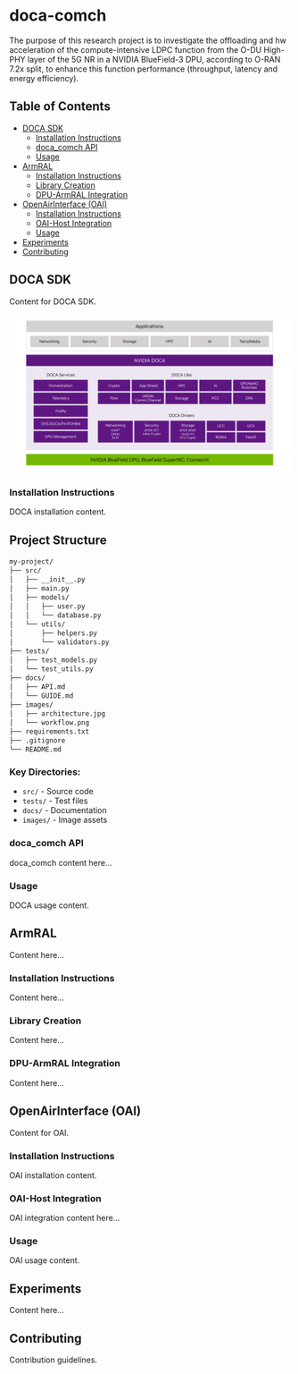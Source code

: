 # doca-comch
The purpose of this research project is to investigate the offloading and hw acceleration of the compute-intensive LDPC function from the O-DU High-PHY layer of the 5G NR in a NVIDIA BlueField-3 DPU, according to O-RAN 7.2x split, to enhance this function performance (throughput, latency and energy efficiency).

## Table of Contents
- [DOCA SDK](#doca-sdk)
    - [Installation Instructions](#installation-instructions)
    - [doca_comch API](#doca_comch-api)
    - [Usage](#usage)
- [ArmRAL](#armral)
    - [Installation Instructions](#installation-instructions-1)
    - [Library Creation](#library-creation)
    - [DPU-ArmRAL Integration](#dpu-armral-integration)
- [OpenAirInterface (OAI)](#openairinterface-oai)
    - [Installation Instructions](#installation-instructions-2)
    - [OAI-Host Integration](#oai-host-integration)
    - [Usage](#usage-1)
- [Experiments](#experiments)
- [Contributing](#contributing)

## DOCA SDK

Content for DOCA SDK.

![DOCA Architecture Overview](./images/doca-software.jpg)

### Installation Instructions

DOCA installation content.

## Project Structure

```
my-project/
├── src/
│   ├── __init__.py
│   ├── main.py
│   ├── models/
│   │   ├── user.py
│   │   └── database.py
│   └── utils/
│       ├── helpers.py
│       └── validators.py
├── tests/
│   ├── test_models.py
│   └── test_utils.py
├── docs/
│   ├── API.md
│   └── GUIDE.md
├── images/
│   ├── architecture.jpg
│   └── workflow.png
├── requirements.txt
├── .gitignore
└── README.md
```

### Key Directories:
- `src/` - Source code
- `tests/` - Test files
- `docs/` - Documentation
- `images/` - Image assets


### doca_comch API

doca_comch content here...

### Usage

DOCA usage content.

## ArmRAL

Content here...

### Installation Instructions

Content here...

### Library Creation

Content here...

### DPU-ArmRAL Integration

Content here...

## OpenAirInterface (OAI)

Content for OAI.

### Installation Instructions

OAI installation content.

### OAI-Host Integration

OAI integration content here...

### Usage

OAI usage content.

## Experiments

Content here...

## Contributing

Contribution guidelines.
